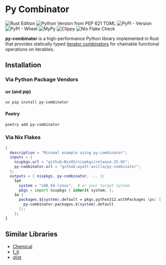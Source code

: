 # Py Combinator

![Rust Edition](https://img.shields.io/badge/dynamic/toml?url=https%3A%2F%2Fraw.githubusercontent.com%2Fwyatt-avilla%2Fpy-combinator%2Frefs%2Fheads%2Fmain%2Fpy-combinator%2FCargo.toml&query=%24.package.edition&label=Rust%20Edition&color=%23F74C00)
![Python Version from PEP 621 TOML](https://img.shields.io/python/required-version-toml?tomlFilePath=https%3A%2F%2Fraw.githubusercontent.com%2Fwyatt-avilla%2Fpy-combinator%2Frefs%2Fheads%2Fmain%2Fpy-combinator%2Fpyproject.toml&label=Python)
![PyPI - Version](https://img.shields.io/pypi/v/py-combinator)
![PyPI - Wheel](https://img.shields.io/pypi/wheel/py-combinator)
![MyPy](https://img.shields.io/badge/Mypy-Check-blue?logo=python)
![Clippy](https://img.shields.io/badge/Clippy-Check-green?logo=rust)
![Nix Flake Check](https://img.shields.io/static/v1?label=Nix%20Flake&message=Check&style=flat&logo=nixos&colorB=9173ff&logoColor=CAD3F5)

**py-combinator** is a high-performance Python library implemented in Rust that
provides statically typed
[iterator combinators](https://learning-rust.github.io/docs/combinators/) for
chainable functional operations on iterables.

## Installation

### Via Python Package Vendors

#### uv (and pip)

```sh
uv pip install py-combinator
```

#### Poetry

```sh
poetry add py-combinator
```

### Via Nix Flakes

```nix
{
  description = "Minimal example using py-combinator";
  inputs = {
    nixpkgs.url = "github:NixOS/nixpkgs/release-25.05";
    py-combinator.url = "github:wyatt-avilla/py-combinator";
  };
  outputs = { nixpkgs, py-combinator, ... }:
    let
      system = "x86_64-linux";  # or your target system
      pkgs = import nixpkgs { inherit system; };
    in {
      packages.${system}.default = pkgs.python312.withPackages (ps: [
        py-combinator.packages.${system}.default
      ]);
    };
}
```

## Similar Libraries

- [Chemical](https://github.com/Pebaz/Chemical)
- [f_it](https://github.com/clbarnes/f_it)
- [qlist](https://github.com/WitoldFracek/qlist)
